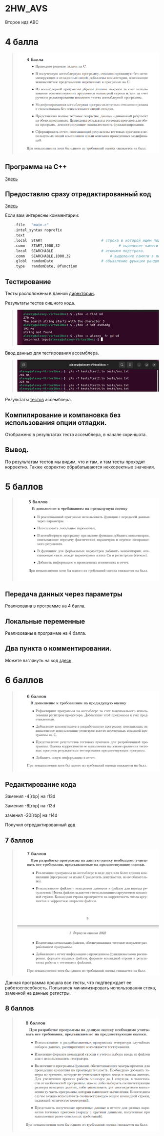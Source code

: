 # 2HW_AVS
Второе идз АВС
# 4 балла
  > ![im1](images/4.png)
## Программа на С++
[Здесь](/C_programs/)
## Предоставлю сразу отредактированный код
[Здесь](/4PointAssembler/)

Если вам интересны комментарии:
```sh
	.file	"main.c"
	.intel_syntax noprefix
	.text
	.local	START							# строка в которой ищем подстроку.
	.comm	START,1000,32					    	# выделение памяти на строку.
	.local	SEARCHABLE						# искомая подстрока.
	.comm	SEARCHABLE,1000,32					# выделение памяти в подстроку.
	.globl	randomDate						# объявление функции рандомной генерации данных.
	.type	randomDate, @function
 ```
 ## Тестирование
 Тесты расположены в данной [директории](/tests/).
 
 Результаты тестов сишного кода.
  > ![im2](/images/testC.png)
  
  Ввод данных для тестирования ассемблера.
  
  > ![imAs](/images/testAs.png)
  
  Результаты [тестов](/tests/ans.txt) ассемблера.


## Компилирование и компановка без использования опции отладки.
Отображено в результатах теста ассемблера, в начале скриншота.
## Вывод.
По результатам тестов мы видим, что и там, и там тесты проходят корректно. Также корректно обрабатываются неккоректные значения.

# 5 баллов 

  > ![im3](images/5.png)

## Передача данных через параметры 
Реализована в программе на 4 балла.
## Локальные переменные
Реализованы в программе на 4 балла.
## Два пункта о комментировании.
Можете взглянуть на код [здесь](/5point/max.s)

# 6 баллов
  > ![im4](/images/6.png)
## Редактирование кода

Заменил -4[rbp] на r13d

Заменил -8[rbp] на r13d

заменил -20[rbp] на r14d

Получил отредактированный [код](/6point/max.s)

## 7 баллов
  > ![im5](/images/7.png)


 Данная программа прошла все тесты, что подтверждает ее работоспособность.
Попытался минимизировать использования стека, заменной на данные регистры.

## 8 баллов
  > ![im5](/images/8.png)
